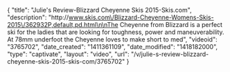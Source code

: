 {
    "title": "Julie's Review-Blizzard Cheyenne Skis 2015-Skis.com",
    "description": "http:\/\/www.skis.com\/Blizzard-Cheyenne-Womens-Skis-2015\/362932P,default,pd.html\n\nThe Cheyenne from Blizzard is a perfect ski for the ladies that are looking for toughness, power and maneuverability. At 78mm underfoot the Cheyenne loves to make short to med",
    "videoid": "3765702",
    "date_created": "1411361109",
    "date_modified": "1418182000",
    "type": "captivate",
    "layout": "video",
    "url": "\/v\/julie-s-review-blizzard-cheyenne-skis-2015-skis-com\/3765702"
}